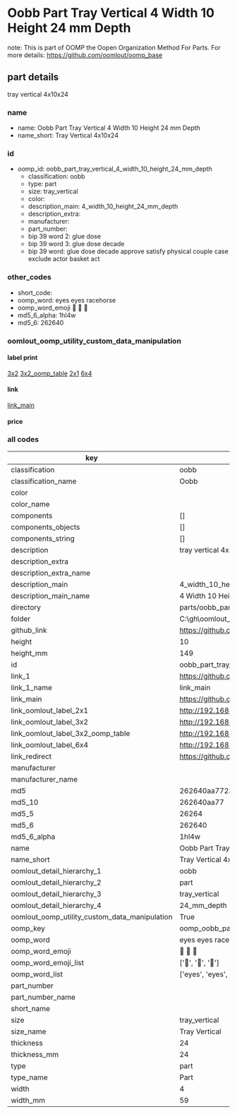 # Oobb Part Tray Vertical 4 Width 10 Height 24 mm Depth  

note: This is part of OOMP the Oopen Organization Method For Parts. For more details: https://github.com/oomlout/oomp_base

##  part details
  



tray vertical 4x10x24



### name
* name: Oobb Part Tray Vertical 4 Width 10 Height 24 mm Depth
* name_short: Tray Vertical 4x10x24 
### id
* oomp_id: oobb_part_tray_vertical_4_width_10_height_24_mm_depth
  * classification: oobb
  * type: part
  * size: tray_vertical
  * color: 
  * description_main: 4_width_10_height_24_mm_depth
  * description_extra: 
  * manufacturer: 
  * part_number: 
  * bip 39 word 2: glue dose
  * bip 39 word 3: glue dose decade
  * bip 39 word: glue dose decade approve satisfy physical couple case exclude actor basket act

### other_codes
* short_code: 
* oomp_word: eyes eyes racehorse
* oomp_word_emoji :eyes: :eyes: :racehorse:
* md5_6_alpha: 1hl4w
* md5_6: 262640






### oomlout_oomp_utility_custom_data_manipulation
#### label print
[3x2](http://192.168.1.245:1112/?label=oomp%201hl4w)
[3x2_oomp_table](http://192.168.1.108:1112/?label=oomp%201hl4w)
[2x1](http://192.168.1.242:1112/?label=oomp%201hl4w)
[6x4](http://192.168.1.55:1112/?label=oomp%201hl4w)    

#### link

[link_main](https://github.com/oomlout/oomlout_oobb_version_4_generated_parts/tree/main/navigation_oomp/oobb/part/tray_vertical/4_width_10_height_24_mm_depth/part)                              

#### price







### all codes 
| key | value |  
| --- | --- |  
| classification | oobb |  
| classification_name | Oobb |  
| color |  |  
| color_name |  |  
| components | [] |  
| components_objects | [] |  
| components_string | [] |  
| description | tray vertical 4x10x24 |  
| description_extra |  |  
| description_extra_name |  |  
| description_main | 4_width_10_height_24_mm_depth |  
| description_main_name | 4 Width 10 Height 24 mm Depth |  
| directory | parts/oobb_part_tray_vertical_4_width_10_height_24_mm_depth |  
| folder | C:\gh\oomlout_oobb_version_4_generated_parts\parts\oobb_part_tray_vertical_4_width_10_height_24_mm_depth |  
| github_link | https://github.com/oomlout/oomlout_oomp_part_src/tree/main/parts/oobb_part_tray_vertical_4_width_10_height_24_mm_depth |  
| height | 10 |  
| height_mm | 149 |  
| id | oobb_part_tray_vertical_4_width_10_height_24_mm_depth |  
| link_1 | https://github.com/oomlout/oomlout_oobb_version_4_generated_parts/tree/main/navigation_oomp/oobb/part/tray_vertical/4_width_10_height_24_mm_depth/part |  
| link_1_name | link_main |  
| link_main | https://github.com/oomlout/oomlout_oobb_version_4_generated_parts/tree/main/navigation_oomp/oobb/part/tray_vertical/4_width_10_height_24_mm_depth/part |  
| link_oomlout_label_2x1 | http://192.168.1.242:1112/?label=oomp%201hl4w |  
| link_oomlout_label_3x2 | http://192.168.1.245:1112/?label=oomp%201hl4w |  
| link_oomlout_label_3x2_oomp_table | http://192.168.1.108:1112/?label=oomp%201hl4w |  
| link_oomlout_label_6x4 | http://192.168.1.55:1112/?label=oomp%201hl4w |  
| link_redirect | https://github.com/oomlout/oomlout_oobb_version_4_generated_parts/tree/main/parts/oobb_tray_vertical_04_10_24 |  
| manufacturer |  |  
| manufacturer_name |  |  
| md5 | 262640aa772326268fdfa0ac7110631f |  
| md5_10 | 262640aa77 |  
| md5_5 | 26264 |  
| md5_6 | 262640 |  
| md5_6_alpha | 1hl4w |  
| name | Oobb Part Tray Vertical 4 Width 10 Height 24 mm Depth |  
| name_short | Tray Vertical 4x10x24  |  
| oomlout_detail_hierarchy_1 | oobb |  
| oomlout_detail_hierarchy_2 | part |  
| oomlout_detail_hierarchy_3 | tray_vertical |  
| oomlout_detail_hierarchy_4 | 24_mm_depth |  
| oomlout_oomp_utility_custom_data_manipulation | True |  
| oomp_key | oomp_oobb_part_tray_vertical_4_width_10_height_24_mm_depth |  
| oomp_word | eyes eyes racehorse |  
| oomp_word_emoji | :eyes: :eyes: :racehorse: |  
| oomp_word_emoji_list | [':eyes:', ':eyes:', ':racehorse:'] |  
| oomp_word_list | ['eyes', 'eyes', 'racehorse'] |  
| part_number |  |  
| part_number_name |  |  
| short_name |  |  
| size | tray_vertical |  
| size_name | Tray Vertical |  
| thickness | 24 |  
| thickness_mm | 24 |  
| type | part |  
| type_name | Part |  
| width | 4 |  
| width_mm | 59 |  
